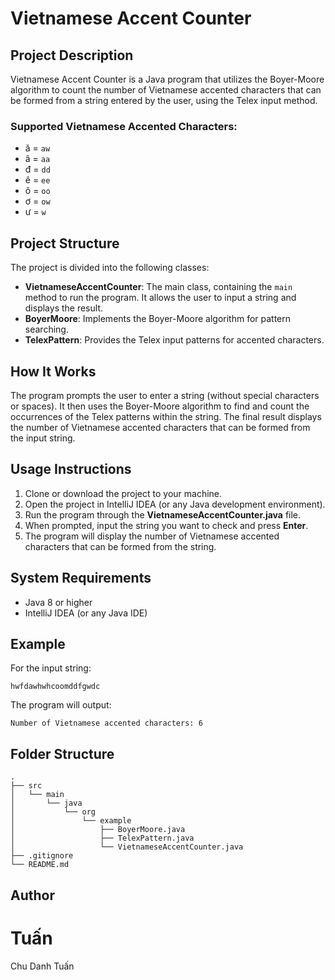 # Vietnamese Accent Counter

## Project Description

Vietnamese Accent Counter is a Java program that utilizes the Boyer-Moore algorithm to count the number of Vietnamese accented characters that can be formed from a string entered by the user, using the Telex input method.

### Supported Vietnamese Accented Characters:
- ă = `aw`
- â = `aa`
- đ = `dd`
- ê = `ee`
- ô = `oo`
- ơ = `ow`
- ư = `w`

## Project Structure

The project is divided into the following classes:
- **VietnameseAccentCounter**: The main class, containing the `main` method to run the program. It allows the user to input a string and displays the result.
- **BoyerMoore**: Implements the Boyer-Moore algorithm for pattern searching.
- **TelexPattern**: Provides the Telex input patterns for accented characters.

## How It Works

The program prompts the user to enter a string (without special characters or spaces). It then uses the Boyer-Moore algorithm to find and count the occurrences of the Telex patterns within the string. The final result displays the number of Vietnamese accented characters that can be formed from the input string.

## Usage Instructions

1. Clone or download the project to your machine.
2. Open the project in IntelliJ IDEA (or any Java development environment).
3. Run the program through the **VietnameseAccentCounter.java** file.
4. When prompted, input the string you want to check and press **Enter**.
5. The program will display the number of Vietnamese accented characters that can be formed from the string.

## System Requirements

- Java 8 or higher
- IntelliJ IDEA (or any Java IDE)

## Example

For the input string:

```plaintext
hwfdawhwhcoomddfgwdc
```

The program will output:
```
Number of Vietnamese accented characters: 6
```

## Folder Structure
```
.
├── src
│   └── main
│       └── java
│           └── org
│               └── example
│                   ├── BoyerMoore.java
│                   ├── TelexPattern.java
│                   └── VietnameseAccentCounter.java
├── .gitignore
└── README.md

```

## Author
# Tuấn
Chu Danh Tuấn
